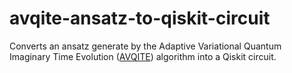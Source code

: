 # avqite-ansatz-to-qiskit-circuit
Converts an ansatz generate by the Adaptive Variational Quantum Imaginary Time Evolution ([AVQITE](https://doi.org/10.1002/qute.202100114)) algorithm into a Qiskit circuit.
